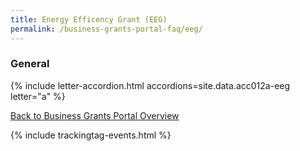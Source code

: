 ```yaml
---
title: Energy Efficency Grant (EEG)
permalink: /business-grants-portal-faq/eeg/
---
```


### General

{% include letter-accordion.html accordions=site.data.acc012a-eeg letter="a" %}

[Back to Business Grants Portal Overview](/business-grants-portal/)

{% include trackingtag-events.html %}